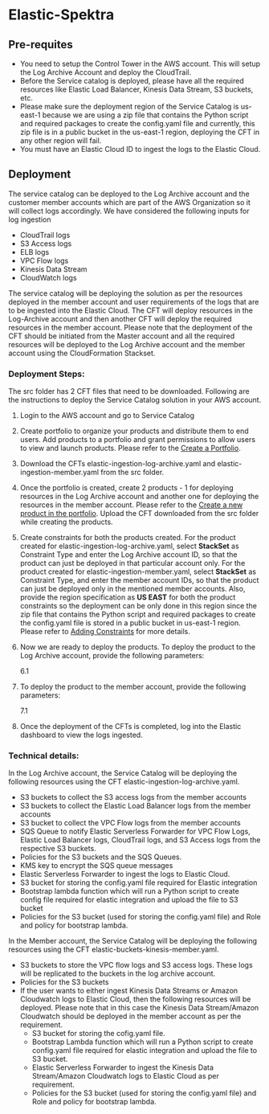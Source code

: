 # Elastic-Spektra

## Pre-requites

- You need to setup the Control Tower in the AWS account. This will setup the Log Archive Account and deploy the CloudTrail.
- Before the Service catalog is deployed, please have all the required resources like Elastic Load Balancer, Kinesis Data Stream, S3 buckets, etc.
- Please make sure the deployment region of the Service Catalog is us-east-1 because we are using a zip file that contains the Python script and required packages to create the config.yaml file and currently, this zip file is in a public bucket in the us-east-1 region, deploying the CFT in any other region will fail.
- You must have an Elastic Cloud ID to ingest the logs to the Elastic Cloud.

## Deployment

The service catalog can be deployed to the Log Archive account and the customer member accounts which are part of the AWS Organization so it will collect logs accordingly. We have considered the following inputs for log ingestion 

- CloudTrail logs
- S3 Access logs
- ELB logs
- VPC Flow logs
- Kinesis Data Stream
- CloudWatch logs

The service catalog will be deploying the solution as per the resources deployed in the member account and user requirements of the logs that are to be ingested into the Elastic Cloud. The CFT will deploy resources in the Log-Archive account and then another CFT will deploy the required resources in the member account. Please note that the deployment of the CFT should be initiated from the Master account and all the required resources will be deployed to the Log Archive account and the member account using the CloudFormation Stackset.

### Deployment Steps:

The src folder has 2 CFT files that need to be downloaded. Following are the instructions to deploy the Service Catalog solution in your AWS account.

1. Login to the AWS account and go to Service Catalog
2. Create portfolio to organize your products and distribute them to end users. Add products to a portfolio and grant permissions to allow users to view and launch products. Please refer to the [Create a Portfolio](https://docs.aws.amazon.com/servicecatalog/latest/adminguide/getstarted-portfolio.html).
3. Download the CFTs elastic-ingestion-log-archive.yaml and  elastic-ingestion-member.yaml from the src folder.
4. Once the portfolio is created, create 2 products - 1 for deploying resources in the Log Archive account and another one for deploying the resources in the member account. Please refer to the [Create a new product in the portfolio](https://docs.aws.amazon.com/servicecatalog/latest/adminguide/getstarted-product.html). Upload the CFT downloaded from the src folder while creating the products.
5. Create constraints for both the products created. For the product created for elastic-ingestion-log-archive.yaml, select **StackSet** as Constraint Type and enter the Log Archive account ID, so that the product can just be deployed in that particular account only. For the product created for elastic-ingestion-member.yaml, select **StackSet** as Constraint Type, and enter the member account IDs, so that the product can just be deployed only in the mentioned member accounts. Also, provide the region specification as **US EAST** for both the product constraints so the deployment can be only done in this region since the zip file that contains the Python script and required packages to create the config.yaml file is stored in a public bucket in us-east-1 region. Please refer to [Adding Constraints](https://docs.aws.amazon.com/servicecatalog/latest/adminguide/portfoliomgmt-constraints.html) for more details.
6. Now we are ready to deploy the products. To deploy the product to the Log Archive account, provide the following parameters:

    6.1 

7. To deploy the product to the member account, provide the following parameters:

    7.1 
   
9.  Once the deployment of the CFTs is completed, log into the Elastic dashboard to view the logs ingested.


### Technical details:

In the Log Archive account, the Service Catalog will be deploying the following resources using the CFT elastic-ingestion-log-archive.yaml.

- S3 buckets to collect the S3 access logs from the member accounts
- S3 buckets to collect the Elastic Load Balancer logs from the member accounts
- S3 bucket to collect the VPC Flow logs from the member accounts
- SQS Queue to notify Elastic Serverless Forwarder for VPC Flow Logs, Elastic Load Balancer logs, CloudTrail logs, and S3 Access logs from the respective S3 buckets.
- Policies for the S3 buckets and the SQS Queues.
- KMS key to encrypt the SQS queue messages
- Elastic Serverless Forwarder to ingest the logs to Elastic Cloud.
- S3 bucket for storing the config.yaml file required for Elastic integration
- Bootstrap lambda function which will run a Python script to create config file required for elastic integration and upload the file to S3 bucket
- Policies for the S3 bucket (used for storing the config.yaml file) and Role and policy for bootstrap lambda.
 
In the Member account, the Service Catalog will be deploying the following resources using the CFT elastic-buckets-kinesis-member.yaml.

- S3 buckets to store the VPC flow logs and S3 access logs. These logs will be replicated to the buckets in the log archive account.
- Policies for the S3 buckets
- If the user wants to either ingest Kinesis Data Streams or Amazon Cloudwatch logs to Elastic Cloud, then the following resources will be deployed. Please note that in this case the Kinesis Data Stream/Amazon Cloudwatch should be deployed in the member account as per the requirement.
  - S3 bucket for storing the cofig.yaml file. 
  - Bootstrap Lambda function which will run a Python script to create config.yaml file required for elastic integration and upload the file to S3 bucket. 
  - Elastic Serverless Forwarder to ingest the Kinesis Data Stream/Amazon Cloudwatch logs to Elastic Cloud as per requirement.
  - Policies for the S3 bucket (used for storing the config.yaml file) and Role and policy for bootstrap lambda.
 
